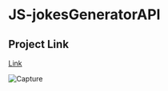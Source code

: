 # JS-jokesGeneratorAPI

## Project Link
[Link](https://js-jokes-generator-api.vercel.app/)

![Capture](https://user-images.githubusercontent.com/109015467/197247823-e6bf62aa-c260-42b3-8997-90f8ccc6e261.PNG)
